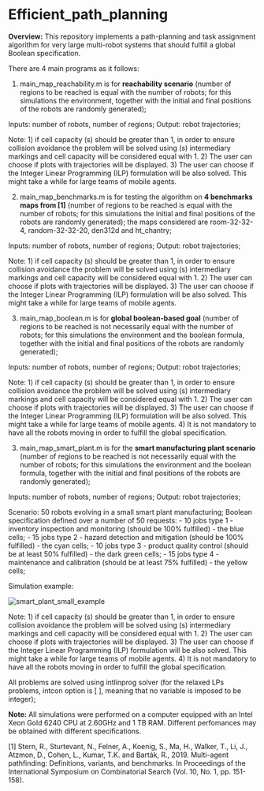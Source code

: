 # Efficient_path_planning

**Overview:**
This repository implements a path-planning and task assignment algorithm for very large multi-robot systems that should fulfill a global Boolean specification.

There are 4 main programs as it follows:

1) main_map_reachability.m is for **reachability scenario** (number of regions to be reached is equal with the number of robots; for this simulations the environment, together with the initial and final positions of the robots are randomly generated);

Inputs: number of robots, number of regions;
Output: robot trajectories;

Note: 1) if cell capacity (s) should be greater than 1, in order to ensure collision avoidance the problem will be solved using (s) intermediary markings and cell capacity will be considered equal with 1.
2) The user can choose if plots with trajectories will be displayed.
3) The user can choose if the Integer Linear Programming (ILP) formulation will be also solved. This might take a while for large teams of mobile agents. 

2) main_map_benchmarks.m is for testing the algorithm on **4 benchmarks maps from [1]** (number of regions to be reached is equal with the number of robots; for this simulations the initial and final positions of the robots are randomly generated); the maps considered are room-32-32-4, random-32-32-20, den312d and ht_chantry;

Inputs: number of robots, number of regions;
Output: robot trajectories;

Note: 1) if cell capacity (s) should be greater than 1, in order to ensure collision avoidance the problem will be solved using (s) intermediary markings and cell capacity will be considered equal with 1.
2) The user can choose if plots with trajectories will be displayed.
3) The user can choose if the Integer Linear Programming (ILP) formulation will be also solved. This might take a while for large teams of mobile agents. 

3) main_map_boolean.m is for **global boolean-based goal** (number of regions to be reached is not necessarily equal with the number of robots; for this simulations the environment and the boolean formula, together with the initial and final positions of the robots are randomly generated);

Inputs: number of robots, number of regions;
Output: robot trajectories;

Note: 1) if cell capacity (s) should be greater than 1, in order to ensure collision avoidance the problem will be solved using (s) intermediary markings and cell capacity will be considered equal with 1.
2) The user can choose if plots with trajectories will be displayed.
3) The user can choose if the Integer Linear Programming (ILP) formulation will be also solved. This might take a while for large teams of mobile agents. 
4) It is not mandatory to have all the robots moving in order to fulfill the global specification.

3) main_map_smart_plant.m is for the **smart manufacturing plant scenario** (number of regions to be reached is not necessarily equal with the number of robots; for this simulations the environment and the boolean formula, together with the initial and final positions of the robots are randomly generated);

Inputs: number of robots, number of regions;
Output: robot trajectories;

Scenario: 50 robots evolving in a small smart plant manufacturing;
	Boolean specification defined over a number of 50 requests:
		- 10 jobs type 1 - inventory inspection and monitoring (should be 100% fulfilled) - the blue cells;
		- 15 jobs type 2 - hazard detection and mitigation (should be 100% fulfilled) - the cyan cells;
		- 10 jobs type 3 - product quality control (should be at least 50% fulfilled) - the dark green cells;
		- 15 jobs type 4 - maintenance and calibration (should be at least 75% fulfilled) - the yellow cells;

Simulation example:

![smart_plant_small_example](https://github.com/user-attachments/assets/d8edf394-9bb8-46ac-a21c-80ff8592303a)

Note: 1) if cell capacity (s) should be greater than 1, in order to ensure collision avoidance the problem will be solved using (s) intermediary markings and cell capacity will be considered equal with 1.
2) The user can choose if plots with trajectories will be displayed.
3) The user can choose if the Integer Linear Programming (ILP) formulation will be also solved. This might take a while for large teams of mobile agents. 
4) It is not mandatory to have all the robots moving in order to fulfill the global specification.

All problems are solved using intlinprog solver (for the relaxed LPs problems, intcon option is [ ], meaning that no variable is imposed to be integer);

**Note:** All simulations were performed on a computer equipped with an Intel Xeon Gold 6240 CPU at 2.60GHz and 1 TB RAM. Different perfomances may be obtained with different specifications.

[1] Stern, R., Sturtevant, N., Felner, A., Koenig, S., Ma, H., Walker, T., Li, J., Atzmon, D., Cohen, L., Kumar, T.K. and Barták, R., 2019. Multi-agent pathfinding: Definitions, variants, and benchmarks. In Proceedings of the International Symposium on Combinatorial Search (Vol. 10, No. 1, pp. 151-158).
